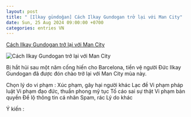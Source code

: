 ```yaml
---
layout: post
title: " [Ilkay gündoğan] Cách Ilkay Gundogan trở lại với Man City"
date: Sun, 25 Aug 2024 09:00:00 +0700
categories: entries VN
---
```

[Cách Ilkay Gundogan trở lại với Man City](https://cuoi.tuoitre.vn/cach-ilkay-gundogan-tro-lai-voi-man-city-20240824093309053.htm)

![Cách Ilkay Gundogan trở lại với Man City](https://cdn.tuoitre.vn/zoom/600_315/471584752817336320/2024/8/24/anh-chup-man-hinh-2024-08-24-luc-09-21-07-1724466163453997869720-336-0-1090-1440-crop-172446624681526816013.png)

Bị hắt hủi sau một năm cống hiến cho Barcelona, tiền vệ người Đức Ilkay Gundogan đã được đón chào trở lại với Man City mùa này.

Chọn lý do vi phạm : Xúc phạm, gây hại người khác Lạc đề Vi phạm pháp luật Vi phạm đạo đức, thuần phong mỹ tục Tố cáo sai sự thật Vi phạm bản quyền Để lộ thông tin cá nhân Spam, rác Lý do khác

Ý kiến :

